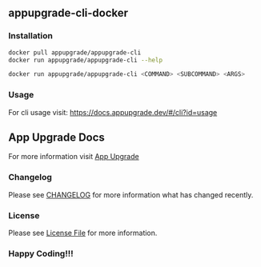 ## appupgrade-cli-docker

### Installation
```sh
docker pull appupgrade/appupgrade-cli
docker run appupgrade/appupgrade-cli --help

docker run appupgrade/appupgrade-cli <COMMAND> <SUBCOMMAND> <ARGS>
```

### Usage
For cli usage visit: https://docs.appupgrade.dev/#/cli?id=usage

## App Upgrade Docs
For more information visit [App Upgrade](https://docs.appupgrade.dev/#/cli)

### Changelog

Please see [CHANGELOG](CHANGELOG.md) for more information what has changed recently.

### License

Please see [License File](LICENSE) for more information.

### Happy Coding!!!